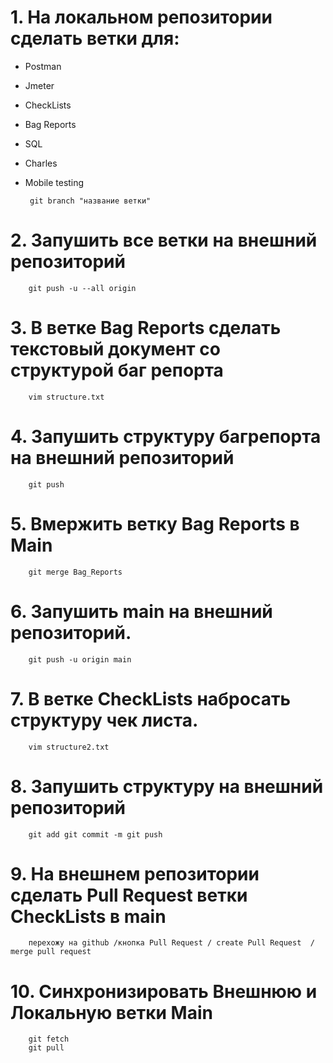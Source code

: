 # 1. На локальном репозитории сделать ветки для:
- Postman
- Jmeter
- CheckLists
- Bag Reports
- SQL
- Charles
- Mobile testing

       git branch "название ветки"

# 2. Запушить все ветки на внешний репозиторий 

        git push -u --all origin

# 3. В ветке Bag Reports сделать текстовый документ со структурой баг репорта 

        vim structure.txt

# 4. Запушить структуру багрепорта на внешний репозиторий 
        
        git push 
        
# 5. Вмержить ветку Bag Reports в Main
    
        git merge Bag_Reports
    
# 6. Запушить main на внешний репозиторий.
        
        git push -u origin main
# 7. В ветке CheckLists набросать структуру чек листа. 
        
        vim structure2.txt
        
# 8. Запушить структуру на внешний репозиторий 
        
        git add git commit -m git push
        
# 9. На внешнем репозитории сделать Pull Request ветки CheckLists в main 
        
        перехожу на github /кнопка Pull Request / create Pull Request  / merge pull request
        
# 10. Синхронизировать Внешнюю и Локальную ветки Main 

        git fetch 
        git pull
